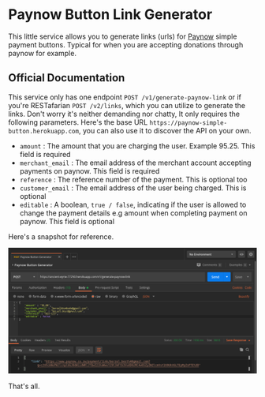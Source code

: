 # Paynow Button Link Generator

This little service allows you to generate links (urls) for [Paynow](https://paynow.co.zw) simple payment buttons. Typical for when you are accepting donations through paynow for example.

## Official Documentation

This service only has one endpoint `POST /v1/generate-paynow-link` or if you're RESTafarian `POST /v2/links`, which you can utilize to generate the links. Don't worry it's neither demanding nor chatty, It only requires the following parameters. Here's the base URL `https://paynow-simple-button.herokuapp.com`, you can also use it to discover the API on your own.

- `amount` : The amount that you are charging the user. Example 95.25. This field is required
- `merchant_email` : The email address of the merchant account accepting payments on paynow. This field is required
- `reference` : The reference number of the payment. This is optional too
- `customer_email` : The email address of the user being charged. This is optional
- `editable` : A boolean, `true / false`, indicating if the user is allowed to change the payment details e.g amount when completing payment on paynow. This field is optional

Here's a snapshot for reference.

![example paynow php button documentation](https://raw.githubusercontent.com/Berzel/paynow-button/master/paynow_link.png)

That's all.
